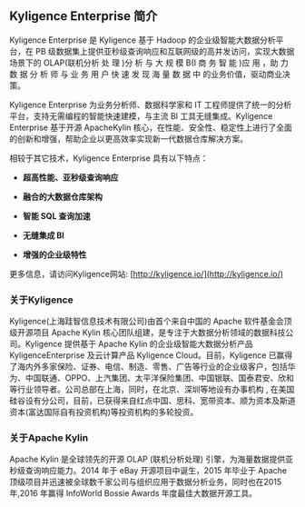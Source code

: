 ## Kyligence Enterprise 简介

Kyligence Enterprise 是 Kyligence 基于 Hadoop 的企业级智能大数据分析平台，在 PB 级数据集上提供亚秒级查询响应和互联网级的高并发访问，实现大数据场景下的 OLAP(联机分析 处 理 )分 析 与 大 规 模 B(I 商 务 智 能 )应 用 ，助 力 数 据 分 析 师 与 业 务 用 户 快 速 发 现 海 量 数 据 中 的业务价值，驱动商业决策。

Kyligence Enterprise 为业务分析师、数据科学家和 IT 工程师提供了统一的分析平台，支持无需编程的智能快速建模，与主流 BI 工具无缝集成。Kyligence Enterprise 基于开源 ApacheKylin 核心，在性能、安全性、稳定性上进行了全面的创新和增强，帮助企业以更高效率实现新一代数据仓库解决方案。

相较于其它技术，Kyligence Enterprise 具有以下特点：

- **超高性能、亚秒级查询响应**

- **融合的大数据仓库架构** 

- **智能 SQL 查询加速**

- **无缝集成 BI** 
- **增强的企业级特性**

更多信息，请访问Kyligence网站: [http://kyligence.io/](http://kyligence.io/)



### 关于Kyligence

Kyligence(上海跬智信息技术有限公司)由首个来自中国的 Apache 软件基金会顶级开源项目 Apache Kylin 核心团队组建，是专注于大数据分析领域的数据科技公司。Kyligence 提供基于 Apache Kylin 的企业级智能大数据分析产品KyligenceEnterprise 及云计算产品 Kyligence Cloud。目前，Kyligence 已赢得了海内外多家保险、证券、电信、制造、零售、广告等行业的企业级客户，包括华为、中国联通、OPPO、上汽集团、太平洋保险集团、中国银联、国泰君安、欣和等行业领导者。公司总部在上海，同时，在北京、深圳等地设有办事机构 , 在美国硅谷设有分公司，目前，已获得来自红点中国、思科、宽带资本、顺为资本及斯道资本(富达国际自有投资机构)等投资机构的多轮投资。



### 关于Apache Kylin

Apache Kylin 是全球领先的开源 OLAP (联机分析处理) 引擎，为海量数据提供亚秒级查询响应能力。2014 年于 eBay 开源项目中诞生，2015 年毕业于 Apache 顶级项目并迅速被全球数千家公司与组织应用于数据分析业务，同时也在2015 年,2016 年赢得 InfoWorld Bossie Awards 年度最佳大数据开源工具。​